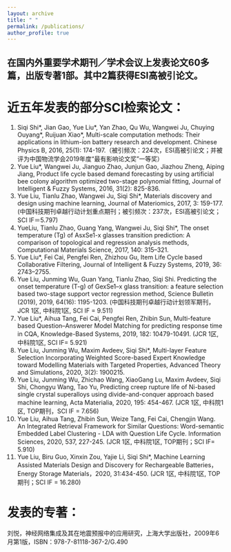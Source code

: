 ```yaml
---
layout: archive
title: " "
permalink: /publications/
author_profile: true
---
```


在国内外重要学术期刊／学术会议上发表论文60多篇，出版专著1部。其中2篇获得ESI高被引论文。
------

近五年发表的部分SCI检索论文：
======

1.	Siqi Shi*, Jian Gao, Yue Liu*, Yan Zhao, Qu Wu, Wangwei Ju, Chuying Ouyang*, Ruijuan Xiao*, Multi-scale computation methods: Their applications in lithium-ion battery research and development. Chinese Physics B, 2016, 25(1): 174-197.（被引频次：224次，ESI高被引论文；并被评为中国物流学会2019年度“最有影响论文奖”一等奖）
2.	Yue Liu*, Wangwei Ju, Jianguo Zhao, Junjun Gao, Jiazhou Zheng, Aiping Jiang, Product life cycle based demand forecasting by using artificial bee colony algorithm optimized two-stage polynomial fitting, Journal of Intelligent & Fuzzy Systems, 2016, 31(2): 825-836.
3.	Yue Liu, Tianlu Zhao, Wangwei Ju, Siqi Shi*, Materials discovery and design using machine learning, Journal of Materiomics, 2017, 3: 159-177. (中国科技期刊卓越行动计划重点期刊；被引频次：237次，ESI高被引论文；SCI IF＝5.797)
4.	YueLiu, Tianlu Zhao, Guang Yang, Wangwei Ju, Siqi Shi*, The onset temperature (Tg) of AsxSe1-x glasses transition prediction: A comparison of topological and regression analysis methods, Computational Materials Science, 2017, 140: 315–321. 
5.	Yue Liu*, Fei Cai, Pengfei Ren, Zhizhou Gu, Item Life Cycle based Collaborative Filtering, Journal of Intelligent & Fuzzy Systems, 2019, 36: 2743–2755. 
6.	Yue Liu, Junming Wu, Guan Yang, Tianlu Zhao, Siqi Shi. Predicting the onset temperature (T-g) of GexSe1–x glass transition: a feature selection based two-stage support vector regression method, Science Bulletin (2019), 2019, 64(16): 1195-1203. (中国科技期刊卓越行动计划领军期刊，JCR 1区, 中科院1区, SCI IF = 9.511)
7.	Yue Liu*, Aihua Tang, Fei Cai, Pengfei Ren, Zhibin Sun, Multi-feature based Question–Answerer Model Matching for predicting response time in CQA, Knowledge-Based Systems, 2019, 182: 10479-10491. (JCR 1区, 中科院1区, SCI IF= 5.921)
8.	Yue Liu, Junming Wu, Maxim Avdeev, Siqi Shi*, Multi-layer Feature Selection Incorporating Weighted Score-based Expert Knowledge toward Modelling Materials with Targeted Properties, Advanced Theory and Simulations, 2020, 3(2): 1900215.
9.	Yue Liu, Junming Wu, Zhichao Wang, XiaoGang Lu, Maxim Avdeev, Siqi Shi, Chongyu Wang, Tao Yu, Predicting creep rupture life of Ni-based single crystal superalloys using divide-and-conquer approach based machine learning, Acta Materialia, 2020, 195: 454-467. (JCR 1区, 中科院1区, TOP期刊，SCI IF = 7.656)
10.	Yue Liu, Aihua Tang, Zhibin Sun, Weize Tang, Fei Cai, Chengjin Wang. An Integrated Retrieval Framework for Similar Questions: Word-semantic Embedded Label Clustering - LDA with Question Life Cycle. Information Sciences, 2020, 537, 227-245. (JCR 1区, 中科院1区, TOP期刊；SCI IF= 5.910)
11.	Yue Liu, Biru Guo, Xinxin Zou, Yajie Li, Siqi Shi*, Machine Learning Assisted Materials Design and Discovery for Rechargeable Batteries，Energy Storage Materials，2020, 31:434-450. (JCR 1区, 中科院1区, TOP期刊；SCI IF = 16.280)

发表的专著：
======

刘悦，神经网络集成及其在地震预报中的应用研究，上海大学出版社，2009年6月第1版，ISBN：978-7-81118-367-2/G.490


